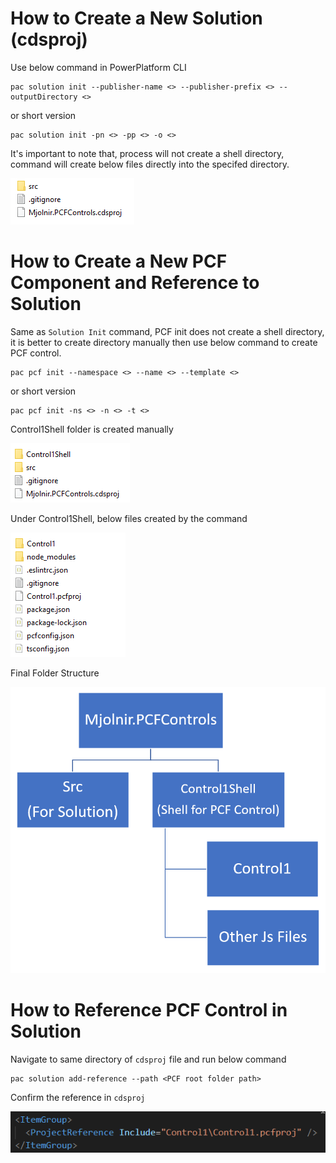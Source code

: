 # How to Create a New Solution (cdsproj)

Use below command in PowerPlatform CLI

    pac solution init --publisher-name <> --publisher-prefix <> --outputDirectory <>

or short version

    pac solution init -pn <> -pp <> -o <>

It's important to note that, process will not create a shell directory, command will create below files directly into the specifed directory.

![Files](Images/Files.png)

# How to Create a New PCF Component and Reference to Solution

Same as `Solution Init` command, PCF init does not create a shell directory, it is better to create directory manually then use below command to create PCF control.

    pac pcf init --namespace <> --name <> --template <>

or short version

    pac pcf init -ns <> -n <> -t <>

Control1Shell folder is created manually

![Files](Images/PCF_Solution_Folder_Structure.png)

Under Control1Shell, below files created by the command

![PCF](Images/Control1.png)

Final Folder Structure

![FolderStructure](Images/FolderStructure.png)

# How to Reference PCF Control in Solution

Navigate to same directory of `cdsproj` file and run below command

    pac solution add-reference --path <PCF root folder path>

Confirm the reference in `cdsproj`

![Reference](Images/Reference.png)
